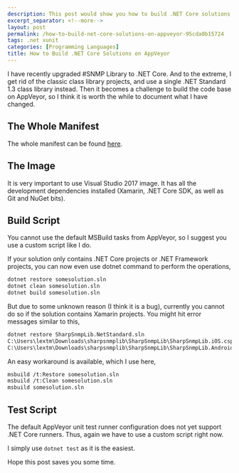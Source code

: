 ```yaml
---
description: This post would show you how to build .NET Core solutions on AppVeyor, and a complete example.
excerpt_separator: <!--more-->
layout: post
permalink: /how-to-build-net-core-solutions-on-appveyor-95cda0b15724
tags: .net xunit
categories: [Programming Languages]
title: How to Build .NET Core Solutions on AppVeyor
---
```

I have recently upgraded #SNMP Library to .NET Core. And to the extreme, I get rid of the classic class library projects, and use a single .NET Standard 1.3 class library instead. Then it becomes a challenge to build the code base on AppVeyor, so I think it is worth the while to document what I have changed.
<!--more-->

## The Whole Manifest

The whole manifest can be found [here](https://github.com/lextudio/sharpsnmplib/blob/8e1d5b7e99a9d91c20d0dccc2d339afeacd809a3/appveyor.yml).

## The Image

It is very important to use Visual Studio 2017 image. It has all the development dependencies installed (Xamarin, .NET Core SDK, as well as Git and NuGet bits).

## Build Script

You cannot use the default MSBuild tasks from AppVeyor, so I suggest you use a custom script like I do.

If your solution only contains .NET Core projects or .NET Framework projects, you can now even use dotnet command to perform the operations,

``` bash
dotnet restore somesolution.sln
dotnet clean somesolution.sln
dotnet build somesolution.sln
```

But due to some unknown reason (I think it is a bug), currently you cannot do so if the solution contains Xamarin projects. You might hit error messages similar to this,

``` bash
dotnet restore SharpSnmpLib.NetStandard.sln
C:\Users\lextm\Downloads\sharpsnmplib\SharpSnmpLib\SharpSnmpLib.iOS.csproj(55,3): error MSB4019: The imported project "C:\Program Files\dotnet\sdk\1.0.3\Xamarin\iOS\Xamarin.iOS.CSharp.targets" was not found. Confirm that the path in the <Import> declaration is correct, and that the file exists on disk.
C:\Users\lextm\Downloads\sharpsnmplib\SharpSnmpLib\SharpSnmpLib.Android.csproj(61,3): error MSB4019: The imported project "C:\Program Files\dotnet\sdk\1.0.3\Xamarin\Android\Xamarin.Android.CSharp.targets" was not found. Confirm that the path in the <Import> declaration is correct, and that the file exists on disk.
```

An easy workaround is available, which I use here,

``` bash
msbuild /t:Restore somesolution.sln
msbuild /t:Clean somesolution.sln
msbuild somesolution.sln
```

## Test Script

The default AppVeyor unit test runner configuration does not yet support .NET Core runners. Thus, again we have to use a custom script right now.

I simply use `dotnet test` as it is the easiest.

Hope this post saves you some time.
